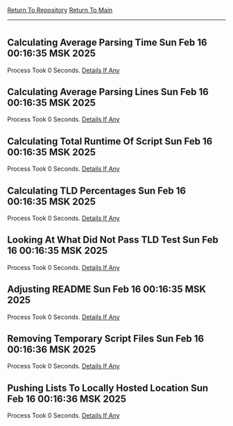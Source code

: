 [Return To Repository](https://github.com/ElkyBoy/piholeparser/)
[Return To Main](https://github.com/ElkyBoy/piholeparser/blob/master/RecentRunLogs/Mainlog.md)
____________________________________
# 
## Calculating Average Parsing Time Sun Feb 16 00:16:35 MSK 2025
Process Took 0 Seconds.
[Details If Any](https://github.com/ElkyBoy/piholeparser/blob/master/RecentRunLogs/TopLevelScripts/90-Completing-End-Tasks/10-Calculating-Average-Parsing-Time.md)

## Calculating Average Parsing Lines Sun Feb 16 00:16:35 MSK 2025
Process Took 0 Seconds.
[Details If Any](https://github.com/ElkyBoy/piholeparser/blob/master/RecentRunLogs/TopLevelScripts/90-Completing-End-Tasks/15-Calculating-Average-Parsing-Lines.md)

## Calculating Total Runtime Of Script Sun Feb 16 00:16:35 MSK 2025
Process Took 0 Seconds.
[Details If Any](https://github.com/ElkyBoy/piholeparser/blob/master/RecentRunLogs/TopLevelScripts/90-Completing-End-Tasks/20-Calculating-Total-Runtime-Of-Script.md)

## Calculating TLD Percentages Sun Feb 16 00:16:35 MSK 2025
Process Took 0 Seconds.
[Details If Any](https://github.com/ElkyBoy/piholeparser/blob/master/RecentRunLogs/TopLevelScripts/90-Completing-End-Tasks/65-Calculating-TLD-Percentages.md)

## Looking At What Did Not Pass TLD Test Sun Feb 16 00:16:35 MSK 2025
Process Took 0 Seconds.
[Details If Any](https://github.com/ElkyBoy/piholeparser/blob/master/RecentRunLogs/TopLevelScripts/90-Completing-End-Tasks/68-Looking-At-What-Did-Not-Pass-TLD-Test.md)

## Adjusting README Sun Feb 16 00:16:35 MSK 2025
Process Took 0 Seconds.
[Details If Any](https://github.com/ElkyBoy/piholeparser/blob/master/RecentRunLogs/TopLevelScripts/90-Completing-End-Tasks/70-Adjusting-README.md)

## Removing Temporary Script Files Sun Feb 16 00:16:36 MSK 2025
Process Took 0 Seconds.
[Details If Any](https://github.com/ElkyBoy/piholeparser/blob/master/RecentRunLogs/TopLevelScripts/90-Completing-End-Tasks/75-Removing-Temporary-Script-Files.md)

## Pushing Lists To Locally Hosted Location Sun Feb 16 00:16:36 MSK 2025
Process Took 0 Seconds.
[Details If Any](https://github.com/ElkyBoy/piholeparser/blob/master/RecentRunLogs/TopLevelScripts/90-Completing-End-Tasks/80-Pushing-Lists-To-Locally-Hosted-Location.md)

